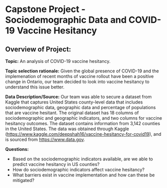 # Capstone Project - Sociodemographic Data and COVID-19 Vaccine Hesitancy

## Overview of Project:

**Topic:** An analysis of COVID-19 vaccine hesitancy.

**Topic selection rationale:** Given the global presence of COVID-19 and the implemenation of recent months of vaccine rollout have been a positive change in Ontario, our team decided to look into vaccine hesitancy to understand this issue better. 

**Data Description/Source:** Our team was able to secure a dataset from Kaggle that captures United States county-level data that includes sociodemographic data, geographic data and percentage of populations that are vaccine hesitant. The original dataset has 18 columns of sociodemographic and geographic indicators, and two columns for vaccine hesitancy outcomes. The dataset contains information from 3,142 counties in the United States. The data was obtained through Kaggle (https://www.kaggle.com/deepshah16/vaccine-hesitancy-for-covid19), and is sourced from https://www.data.gov.  

**Questions:** 
- Based on the sociodemographic indicators available, are we able to predict vaccine hesitancy in US counties?
- How do sociodemographic indicators affect vaccine hesitancy?
- What barriers exist in vaccine implementation and how can these be mitigated?
